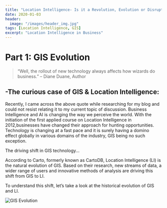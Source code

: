 ```yaml
---
title: "Location Intelligence- Is it a Revolution, Evolution or Disruption?"
date: 2020-01-03
header:
  image: "/images/header_img.jpg"
tags: [Location Intelligence, GIS]
excerpt: "Location Intelligence in Business"
---
```

# **Part 1: GIS Evolution**

> “Well, the rollout of new technology always affects how wizards do business.” – Diane Duane, Author

## -The curious case of GIS & Location Intelligence:
Recently, I came across the above quote while researching for my blog and could not resist relating it to my current topic of discussion. 
Business Intelligence and AI is changing the way we perceive the world. With the initiation of the first applied course on Location Intelligence in 2012,businesses have changed their approach for hunting opportunities. 
Technology is changing at a fast pace and it is surely having a domino effect globally in various domains of the industry, GIS being no such exception. 

The driving shift in GIS technology...

According to Carto, formerly known as CartoDB, Location Intelligence (LI) is the natural evolution of GIS. Based on their research, new streams of data, a wider range of users and innovative methods of analysis are driving this shift from GIS to LI. 

To understand this shift, let’s take a look at the historical evolution of GIS and LI.

![GIS Evolution]({{https://github.com/veena1486/veena1486.github.io}}/images/locatint/Evolution.png) <br>
